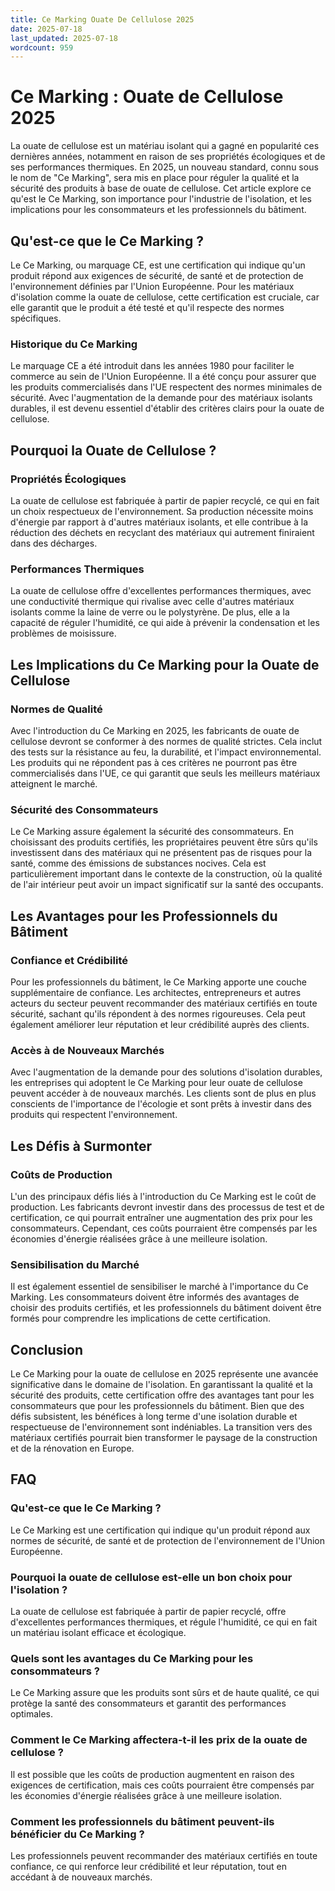```yaml
---
title: Ce Marking Ouate De Cellulose 2025
date: 2025-07-18
last_updated: 2025-07-18
wordcount: 959
---
```


# Ce Marking : Ouate de Cellulose 2025

La ouate de cellulose est un matériau isolant qui a gagné en popularité ces dernières années, notamment en raison de ses propriétés écologiques et de ses performances thermiques. En 2025, un nouveau standard, connu sous le nom de "Ce Marking", sera mis en place pour réguler la qualité et la sécurité des produits à base de ouate de cellulose. Cet article explore ce qu'est le Ce Marking, son importance pour l'industrie de l'isolation, et les implications pour les consommateurs et les professionnels du bâtiment.

## Qu'est-ce que le Ce Marking ?

Le Ce Marking, ou marquage CE, est une certification qui indique qu'un produit répond aux exigences de sécurité, de santé et de protection de l'environnement définies par l'Union Européenne. Pour les matériaux d'isolation comme la ouate de cellulose, cette certification est cruciale, car elle garantit que le produit a été testé et qu'il respecte des normes spécifiques.

### Historique du Ce Marking

Le marquage CE a été introduit dans les années 1980 pour faciliter le commerce au sein de l'Union Européenne. Il a été conçu pour assurer que les produits commercialisés dans l'UE respectent des normes minimales de sécurité. Avec l'augmentation de la demande pour des matériaux isolants durables, il est devenu essentiel d'établir des critères clairs pour la ouate de cellulose.

## Pourquoi la Ouate de Cellulose ?

### Propriétés Écologiques

La ouate de cellulose est fabriquée à partir de papier recyclé, ce qui en fait un choix respectueux de l'environnement. Sa production nécessite moins d'énergie par rapport à d'autres matériaux isolants, et elle contribue à la réduction des déchets en recyclant des matériaux qui autrement finiraient dans des décharges.

### Performances Thermiques

La ouate de cellulose offre d'excellentes performances thermiques, avec une conductivité thermique qui rivalise avec celle d'autres matériaux isolants comme la laine de verre ou le polystyrène. De plus, elle a la capacité de réguler l'humidité, ce qui aide à prévenir la condensation et les problèmes de moisissure.

## Les Implications du Ce Marking pour la Ouate de Cellulose

### Normes de Qualité

Avec l'introduction du Ce Marking en 2025, les fabricants de ouate de cellulose devront se conformer à des normes de qualité strictes. Cela inclut des tests sur la résistance au feu, la durabilité, et l'impact environnemental. Les produits qui ne répondent pas à ces critères ne pourront pas être commercialisés dans l'UE, ce qui garantit que seuls les meilleurs matériaux atteignent le marché.

### Sécurité des Consommateurs

Le Ce Marking assure également la sécurité des consommateurs. En choisissant des produits certifiés, les propriétaires peuvent être sûrs qu'ils investissent dans des matériaux qui ne présentent pas de risques pour la santé, comme des émissions de substances nocives. Cela est particulièrement important dans le contexte de la construction, où la qualité de l'air intérieur peut avoir un impact significatif sur la santé des occupants.

## Les Avantages pour les Professionnels du Bâtiment

### Confiance et Crédibilité

Pour les professionnels du bâtiment, le Ce Marking apporte une couche supplémentaire de confiance. Les architectes, entrepreneurs et autres acteurs du secteur peuvent recommander des matériaux certifiés en toute sécurité, sachant qu'ils répondent à des normes rigoureuses. Cela peut également améliorer leur réputation et leur crédibilité auprès des clients.

### Accès à de Nouveaux Marchés

Avec l'augmentation de la demande pour des solutions d'isolation durables, les entreprises qui adoptent le Ce Marking pour leur ouate de cellulose peuvent accéder à de nouveaux marchés. Les clients sont de plus en plus conscients de l'importance de l'écologie et sont prêts à investir dans des produits qui respectent l'environnement.

## Les Défis à Surmonter

### Coûts de Production

L'un des principaux défis liés à l'introduction du Ce Marking est le coût de production. Les fabricants devront investir dans des processus de test et de certification, ce qui pourrait entraîner une augmentation des prix pour les consommateurs. Cependant, ces coûts pourraient être compensés par les économies d'énergie réalisées grâce à une meilleure isolation.

### Sensibilisation du Marché

Il est également essentiel de sensibiliser le marché à l'importance du Ce Marking. Les consommateurs doivent être informés des avantages de choisir des produits certifiés, et les professionnels du bâtiment doivent être formés pour comprendre les implications de cette certification.

## Conclusion

Le Ce Marking pour la ouate de cellulose en 2025 représente une avancée significative dans le domaine de l'isolation. En garantissant la qualité et la sécurité des produits, cette certification offre des avantages tant pour les consommateurs que pour les professionnels du bâtiment. Bien que des défis subsistent, les bénéfices à long terme d'une isolation durable et respectueuse de l'environnement sont indéniables. La transition vers des matériaux certifiés pourrait bien transformer le paysage de la construction et de la rénovation en Europe.

## FAQ

### Qu'est-ce que le Ce Marking ?

Le Ce Marking est une certification qui indique qu'un produit répond aux normes de sécurité, de santé et de protection de l'environnement de l'Union Européenne.

### Pourquoi la ouate de cellulose est-elle un bon choix pour l'isolation ?

La ouate de cellulose est fabriquée à partir de papier recyclé, offre d'excellentes performances thermiques, et régule l'humidité, ce qui en fait un matériau isolant efficace et écologique.

### Quels sont les avantages du Ce Marking pour les consommateurs ?

Le Ce Marking assure que les produits sont sûrs et de haute qualité, ce qui protège la santé des consommateurs et garantit des performances optimales.

### Comment le Ce Marking affectera-t-il les prix de la ouate de cellulose ?

Il est possible que les coûts de production augmentent en raison des exigences de certification, mais ces coûts pourraient être compensés par les économies d'énergie réalisées grâce à une meilleure isolation.

### Comment les professionnels du bâtiment peuvent-ils bénéficier du Ce Marking ?

Les professionnels peuvent recommander des matériaux certifiés en toute confiance, ce qui renforce leur crédibilité et leur réputation, tout en accédant à de nouveaux marchés.
